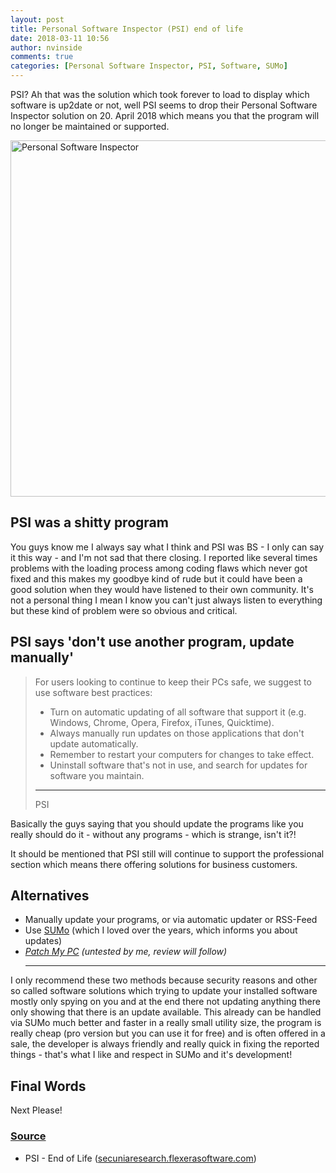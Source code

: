 ```yaml
---
layout: post
title: Personal Software Inspector (PSI) end of life
date: 2018-03-11 10:56
author: nvinside
comments: true
categories: [Personal Software Inspector, PSI, Software, SUMo]
---
```

PSI? Ah that was the solution which took forever to load to display which software is up2date or not, well PSI seems to drop their Personal Software Inspector solution on 20. April 2018 which means you that the program will no longer be maintained or supported.

<img class=" size-full wp-image-3493 aligncenter" src="https://chefkochblog.files.wordpress.com/2018/03/personal-software-inspector.png" alt="Personal Software Inspector" width="1035" height="570" />

<!--more-->

<h2>PSI was a shitty program</h2>

You guys know me I always say what I think and PSI was BS - I only can say it this way - and I'm not sad that there closing. I reported like several times problems with the loading process among coding flaws which never got fixed and this makes my goodbye kind of rude but it could have been a good solution when they would have listened to their own community. It's not a personal thing I mean I know you can't just always listen to everything but these kind of problem were so obvious and critical.

<h2>PSI says 'don't use another program, update manually'</h2>

<blockquote>For users looking to continue to keep their PCs safe, we suggest to use software best practices:
<ul>
    <li>Turn on automatic updating of all software that support it (e.g. Windows, Chrome, Opera, Firefox, iTunes, Quicktime).</li>
    <li>Always manually run updates on those applications that don't update automatically.</li>
    <li>Remember to restart your computers for changes to take effect.</li>
    <li>Uninstall software that's not in use, and search for updates for software you maintain.</li>
</ul>

<hr />

PSI</blockquote>

Basically the guys saying that you should update the programs like you really should do it - without any programs - which is strange, isn't it?!

It should be mentioned that PSI still will continue to support the professional section which means there offering solutions for business customers.

<h2>Alternatives</h2>

<ul>
    <li>Manually update your programs, or via automatic updater or RSS-Feed</li>
    <li>Use <a href="https://www.kcsoftwares.com/?sumo" target="_blank" rel="noopener">SUMo</a> (which I loved over the years, which informs you about updates)</li>
    <li><em><a href="https://patchmypc.net/download" target="_blank" rel="noopener">Patch My PC</a> (untested by me, review will follow)</em>

<hr />

</li>
</ul>

I only recommend these two methods because security reasons and other so called software solutions which trying to update your installed software mostly only spying on you and at the end there not updating anything there only showing that there is an update available. This already can be handled via SUMo much better and faster in a really small utility size, the program is really cheap (pro version but you can use it for free) and is often offered in a sale, the developer is always friendly and really quick in fixing the reported things - that's what I like and respect in SUMo and it's development!

<h2>Final Words</h2>

Next Please!

<h3><span style="text-decoration:underline;">Source</span></h3>

<ul>
    <li>PSI - End of Life (<a href="https://secuniaresearch.flexerasoftware.com/community/forum/thread/show/16037/psi_end_of_life" target="_blank" rel="noopener">secuniaresearch.flexerasoftware.com</a>)</li>
</ul>
